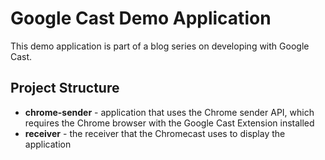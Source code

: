 Google Cast Demo Application
===============

This demo application is part of a blog series on developing with Google Cast.

## Project Structure

- **chrome-sender** - application that uses the Chrome sender API, which requires the Chrome browser with the Google Cast Extension installed
- **receiver** - the receiver that the Chromecast uses to display the application


